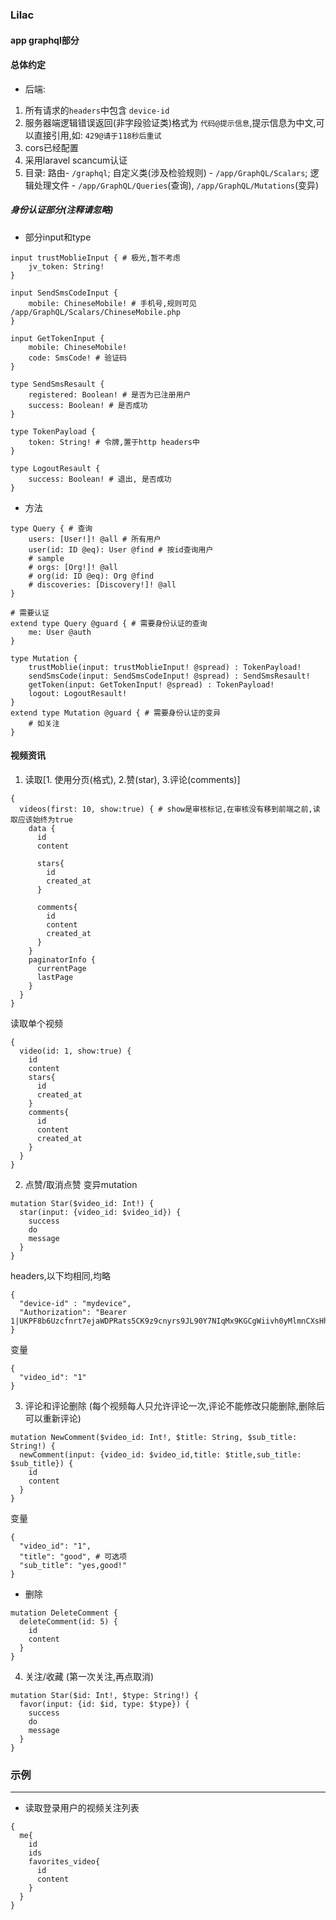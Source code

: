 ### Lilac
#### app graphql部分
#### 总体约定
* 后端:
1. 所有请求的`headers`中包含 `device-id`
2. 服务器端逻辑错误返回(非字段验证类)格式为 `代码@提示信息`,提示信息为中文,可以直接引用,如: `429@请于118秒后重试`
3. cors已经配置
4. 采用laravel scancum认证
5. 目录: 路由- `/graphql`; 自定义类(涉及检验规则) - `/app/GraphQL/Scalars`; 逻辑处理文件 - `/app/GraphQL/Queries`(查询), `/app/GraphQL/Mutations`(变异)
##### 身份认证部分(注释请忽略)
* 部分input和type
```
input trustMoblieInput { # 极光,暂不考虑
    jv_token: String! 
}

input SendSmsCodeInput {
    mobile: ChineseMobile! # 手机号,规则可见 /app/GraphQL/Scalars/ChineseMobile.php
}

input GetTokenInput {
    mobile: ChineseMobile!
    code: SmsCode! # 验证码
}

type SendSmsResault {
    registered: Boolean! # 是否为已注册用户
    success: Boolean! # 是否成功
}

type TokenPayload {
    token: String! # 令牌,置于http headers中
}

type LogoutResault {
    success: Boolean! # 退出, 是否成功
}

```
* 方法
```
type Query { # 查询
    users: [User!]! @all # 所有用户
    user(id: ID @eq): User @find # 按id查询用户 
    # sample
    # orgs: [Org!]! @all
    # org(id: ID @eq): Org @find
    # discoveries: [Discovery!]! @all
}

# 需要认证
extend type Query @guard { # 需要身份认证的查询
    me: User @auth
}

type Mutation {
    trustMoblie(input: trustMoblieInput! @spread) : TokenPayload!
    sendSmsCode(input: SendSmsCodeInput! @spread) : SendSmsResault!
    getToken(input: GetTokenInput! @spread) : TokenPayload!
    logout: LogoutResault!
}
extend type Mutation @guard { # 需要身份认证的变异
    # 如关注
}

```

#### 视频资讯
1. 读取[1. 使用分页(格式), 2.赞(star), 3.评论(comments)]
```
{
  videos(first: 10, show:true) { # show是审核标记,在审核没有移到前端之前,读取应该始终为true
    data {
      id
      content

      stars{
        id
        created_at
      }

      comments{
        id
        content
        created_at
      }
    }
    paginatorInfo {
      currentPage
      lastPage
    }
  }
}
```
读取单个视频
```
{
  video(id: 1, show:true) {
    id
    content
    stars{
      id
      created_at
    }
    comments{
      id
      content
      created_at
    }
  }
}
```
2. 点赞/取消点赞
变异mutation
```
mutation Star($video_id: Int!) {
  star(input: {video_id: $video_id}) {
    success
    do
    message
  }
}
```
headers,以下均相同,均略
```
{
  "device-id" : "mydevice",
  "Authorization": "Bearer 1|UKPF8b6Uzcfnrt7ejaWDPRats5CK9z9cnyrs9JL90Y7NIqMx9KGCgWiivh0yMlmnCXsHhHhKreWvly3N"
}
```

变量
```
{
  "video_id": "1"
}
```

3. 评论和评论删除 (每个视频每人只允许评论一次,评论不能修改只能删除,删除后可以重新评论)
```
mutation NewComment($video_id: Int!, $title: String, $sub_title: String!) {
  newComment(input: {video_id: $video_id,title: $title,sub_title: $sub_title}) {
    id
    content
  }
}
```
变量
```
{
  "video_id": "1",
  "title": "good", # 可选项
  "sub_title": "yes,good!"
}
```
* 删除
```
mutation DeleteComment {
  deleteComment(id: 5) {
    id
    content
  }
}
```
4. 关注/收藏 (第一次关注,再点取消)
```
mutation Star($id: Int!, $type: String!) {
  favor(input: {id: $id, type: $type}) {
    success
    do
    message
  }
}
```
### 示例
---------------
* 读取登录用户的视频关注列表
```
{
  me{
    id
    ids
    favorites_video{
      id
      content
    }
  }
}
```

